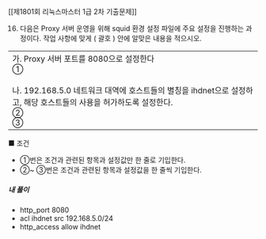 [[제1801회 리눅스마스터 1급 2차 기출문제]]


16. 다음은 Proxy 서버 운영을 위해 squid 환경 설정 파일에 주요 설정을 진행하는 과정이다. 작업 사항에 맞게 ( 괄호 ) 안에 알맞은 내용을 적으시오.

|   |
|---|
|가. Proxy 서버 포트를 8080으로 설정한다  <br>①  <br>  <br>나. 192.168.5.0 네트워크 대역에 호스트들의 별칭을 ihdnet으로 설정하고, 해당 호스트들의 사용을 허가하도록 설정한다.  <br>②  <br>③|

■ 조건  
- ①번은 조건과 관련된 항목과 설정값만 한 줄로 기입한다.  
- ②~ ③번은 조건과 관련된 항목과 설정값을 한 줄씩 기입한다.  


##### 내 풀이
- http_port 8080
- acl ihdnet src 192.168.5.0/24
- http_access allow ihdnet